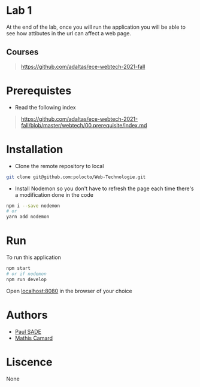 # Lab 1

At the end of the lab, once you will run the application you will be able to see how attibutes in the url can affect a web page.

## Courses
> https://github.com/adaltas/ece-webtech-2021-fall

# Prerequistes
- Read the following index
> https://github.com/adaltas/ece-webtech-2021-fall/blob/master/webtech/00.prerequisite/index.md

# Installation

- Clone the remote repository to local
```sh
git clone git@github.com:polocto/Web-Technologie.git
```
- Install Nodemon so you don't have to refresh the page each time there's a modification done in the code
```sh
npm i --save nodemon
# or
yarn add nodemon
```

# Run
To run this application
```sh
npm start
# or if nodemon
npm run develop
```
Open [localhost:8080](http://localhost:8080/) in the browser of your choice

# Authors
- [Paul SADE](mailto:paul.sade@edu.ece.fr)
- [Mathis Camard](mailto:mathis.camard@edu.ece.fr)

# Liscence
None
